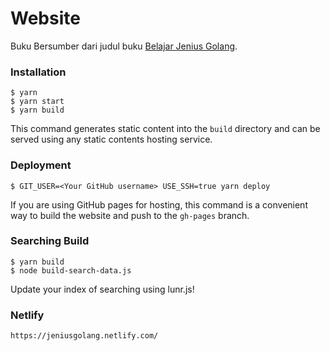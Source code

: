# Website

Buku Bersumber dari judul buku [Belajar Jenius Golang](https://github.com/gungunfebrianza/Belajar-Dengan-Jenius-Golang.git).

### Installation

```
$ yarn
$ yarn start
$ yarn build
```

This command generates static content into the `build` directory and can be served using any static contents hosting service.

### Deployment

```
$ GIT_USER=<Your GitHub username> USE_SSH=true yarn deploy
```

If you are using GitHub pages for hosting, this command is a convenient way to build the website and push to the `gh-pages` branch.

### Searching Build

```
$ yarn build
$ node build-search-data.js
```

Update your index of searching using lunr.js!

### Netlify

```
https://jeniusgolang.netlify.com/
```
